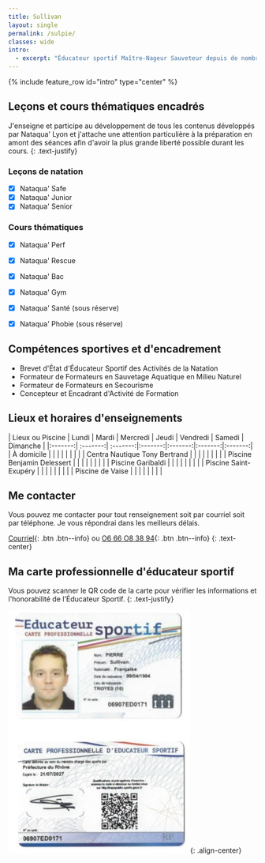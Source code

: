 ```yaml
---
title: Sullivan
layout: single
permalink: /sulpie/
classes: wide
intro:
  - excerpt: "Éducateur sportif Maître-Nageur Sauveteur depuis de nombreuses années, j'ai enseigné à tous les publics : scolaires, école de natation fédérale, loisirs, adultes la natation et certaines disciplines associées. J'ai entrainé des catégories les plus jeunes en natation course. Spécialiste du sauvetage, je m'attache désormais au sein de mon activité de MNS à développer l'enseignement de la natation sauvetage et du secourisme en milieu scolaire et au plus grand nombre. "
---
```

{% include feature_row id="intro" type="center" %}


## Leçons et cours thématiques encadrés

J'enseigne et participe au développement de tous les contenus développés par Nataqua' Lyon et j'attache une attention particulière à la préparation en amont des séances afin d'avoir la plus grande liberté possible durant les cours.
{: .text-justify}

### Leçons de natation
- [x] Nataqua' Safe
- [x] Nataqua' Junior
- [x] Nataqua' Senior

### Cours thématiques
- [x] Nataqua' Perf
- [x] Nataqua' Rescue
- [x] Nataqua' Bac
- [x] Nataqua' Gym
- [x] Nataqua' Santé (sous réserve)
- [x] Nataqua' Phobie (sous réserve)


## Compétences sportives et d'encadrement
- Brevet d'État d'Éducateur Sportif des Activités de la Natation
- Formateur de Formateurs en Sauvetage Aquatique en Milieu Naturel 
- Formateur de Formateurs en Secourisme
- Concepteur et Encadrant d'Activité de Formation

## Lieux et horaires d'enseignements

| Lieux ou Piscine | Lundi | Mardi | Mercredi | Jeudi | Vendredi | Samedi | Dimanche |
|:-------:| :-------:| :-------:|:-------:|:-------:|:-------:|:-------:|
| À domicile |        |         |        |         |        |         |              |
| Centra Nautique Tony Bertrand |        |         |        |         |        |         |              |
| Piscine Benjamin Delessert |        |         |        |         |        |         |              |
| Piscine Garibaldi |        |         |        |         |        |         |              |
| Piscine Saint-Exupéry |        |         |        |         |        |         |              |
| Piscine de Vaise |        |         |        |         |        |         |              |

## Me contacter

Vous pouvez me contacter pour tout renseignement soit par courriel soit par téléphone. Je vous répondrai dans les meilleurs délais.

[Courriel](mailto::sulpie@nataqualyon.fr){: .btn .btn--info} ou [O6 66 O8 38 94](#){: .btn .btn--info}
{: .text-center}




## Ma carte professionnelle d'éducateur sportif

Vous pouvez scanner le QR code de la carte pour vérifier les informations et l'honorabilité de l'Éducateur Sportif.
{: .text-justify}

![Carte professionnelle d'éducateur sportif](/assets/images/Carte_pro_SP.png/){: .align-center}



